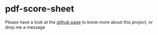 pdf-score-sheet
===============

Please have a look at the [github page](leojpod.github.io/pdf-score-sheet) to know more about this project, or drop me a message
